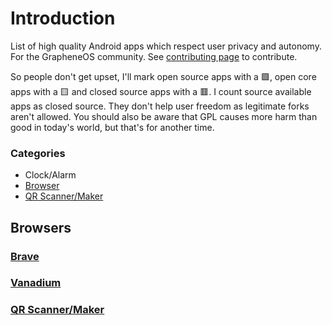 # Introduction

List of high quality Android apps which respect user privacy and autonomy. For the GrapheneOS community. See [contributing page](CONTRIBUTING.md) to contribute.

So people don't get upset, I'll mark open source apps with a 🟩, open core apps with a 🟨 and closed source apps with a 🟥. I count source available apps as closed source. They don't help user freedom as legitimate forks aren't allowed. You should also be aware that GPL causes more harm than good in today's world, but that's for another time.

### Categories
- Clock/Alarm
- [Browser](#browsers)
- [QR Scanner/Maker](/apps/qr-scanner.md)

## Browsers

### [Brave](apps/brave.md)

### [Vanadium](https://grapheneos.org/features#vanadium)

### [ QR Scanner/Maker](https://github.com/randomwithnoname/android-apps/blob/main/apps/qr-scanner.md)
